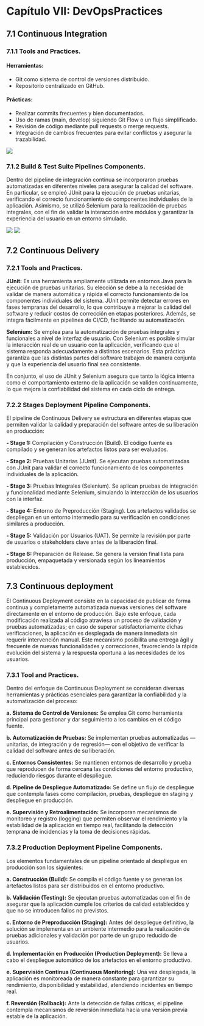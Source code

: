 # Capítulo VII: DevOpsPractices
## 7.1 Continuous Integration
### 7.1.1 Tools and Practices.

#### Herramientas:

- Git como sistema de control de versiones distribuido.
- Repositorio centralizado en GitHub.
  
#### Prácticas:

- Realizar commits frecuentes y bien documentados.
- Uso de ramas (main, develop) siguiendo Git Flow o un flujo simplificado.
- Revisión de código mediante pull requests o merge requests.
- Integración de cambios frecuentes para evitar conflictos y asegurar la trazabilidad.

<img src="https://github.com/user-attachments/assets/95b60fd6-67b9-4674-bcf9-13df4818aa0d" />

### 7.1.2 Build & Test Suite Pipelines Components.

Dentro del pipeline de integración continua se incorporaron pruebas automatizadas en diferentes niveles para asegurar la calidad del software. En particular, se empleó JUnit para la ejecución de pruebas unitarias, verificando el correcto funcionamiento de componentes individuales de la aplicación. Asimismo, se utilizó Selenium para la realización de pruebas integrales, con el fin de validar la interacción entre módulos y garantizar la experiencia del usuario en un entorno simulado.

<img src="https://github.com/user-attachments/assets/c7180300-7de5-44c9-b902-00d44b0c89a4" />   <img src="https://github.com/user-attachments/assets/0a66b4a1-b6e2-432c-af83-44b5406c648c" />


## 7.2 Continuous Delivery
### 7.2.1 Tools and Practices.

**JUnit:** Es una herramienta ampliamente utilizada en entornos Java para la ejecución de pruebas unitarias. Su elección se debe a la necesidad de validar de manera automática y rápida el correcto funcionamiento de los componentes individuales del sistema. JUnit permite detectar errores en fases tempranas del desarrollo, lo que contribuye a mejorar la calidad del software y reducir costos de corrección en etapas posteriores. Además, se integra fácilmente en pipelines de CI/CD, facilitando su automatización.

**Selenium:** Se emplea para la automatización de pruebas integrales y funcionales a nivel de interfaz de usuario. Con Selenium es posible simular la interacción real de un usuario con la aplicación, verificando que el sistema responda adecuadamente a distintos escenarios. Esta práctica garantiza que las distintas partes del software trabajen de manera conjunta y que la experiencia del usuario final sea consistente.

En conjunto, el uso de JUnit y Selenium asegura que tanto la lógica interna como el comportamiento externo de la aplicación se validen continuamente, lo que mejora la confiabilidad del sistema en cada ciclo de entrega.

### 7.2.2 Stages Deployment Pipeline Components.

El pipeline de Continuous Delivery se estructura en diferentes etapas que permiten validar la calidad y preparación del software antes de su liberación en producción:

**- Stage 1:** Compilación y Construcción (Build). El código fuente es compilado y se generan los artefactos listos para ser evaluados.

**- Stage 2:** Pruebas Unitarias (JUnit). Se ejecutan pruebas automatizadas con JUnit para validar el correcto funcionamiento de los componentes individuales de la aplicación.

**- Stage 3:** Pruebas Integrales (Selenium). Se aplican pruebas de integración y funcionalidad mediante Selenium, simulando la interacción de los usuarios con la interfaz.

**- Stage 4:** Entorno de Preproducción (Staging). Los artefactos validados se despliegan en un entorno intermedio para su verificación en condiciones similares a producción.

**- Stage 5:** Validación por Usuarios (UAT). Se permite la revisión por parte de usuarios o stakeholders clave antes de la liberación final.

**- Stage 6:** Preparación de Release. Se genera la versión final lista para producción, empaquetada y versionada según los lineamientos establecidos.

## 7.3 Continuous deployment

El Continuous Deployment consiste en la capacidad de publicar de forma continua y completamente automatizada nuevas versiones del software directamente en el entorno de producción. Bajo este enfoque, cada modificación realizada al código atraviesa un proceso de validación y pruebas automatizadas; en caso de superar satisfactoriamente dichas verificaciones, la aplicación es desplegada de manera inmediata sin requerir intervención manual. Este mecanismo posibilita una entrega ágil y frecuente de nuevas funcionalidades y correcciones, favoreciendo la rápida evolución del sistema y la respuesta oportuna a las necesidades de los usuarios.

### 7.3.1 Tool and Practices.

Dentro del enfoque de Continuous Deployment se consideran diversas herramientas y prácticas esenciales para garantizar la confiabilidad y la automatización del proceso:

**a. Sistema de Control de Versiones:** Se emplea Git como herramienta principal para gestionar y dar seguimiento a los cambios en el código fuente.

**b. Automatización de Pruebas:** Se implementan pruebas automatizadas —unitarias, de integración y de regresión— con el objetivo de verificar la calidad del software antes de su liberación.

**c. Entornos Consistentes:** Se mantienen entornos de desarrollo y prueba que reproducen de forma cercana las condiciones del entorno productivo, reduciendo riesgos durante el despliegue.

**d. Pipeline de Despliegue Automatizado:** Se define un flujo de despliegue que contempla fases como compilación, pruebas, despliegue en staging y despliegue en producción.

**e. Supervisión y Retroalimentación:** Se incorporan mecanismos de monitoreo y registro (logging) que permiten observar el rendimiento y la estabilidad de la aplicación en tiempo real, facilitando la detección temprana de incidencias y la toma de decisiones rápidas.

### 7.3.2 Production Deployment Pipeline Components.

Los elementos fundamentales de un pipeline orientado al despliegue en producción son los siguientes:

**a. Construcción (Build):** Se compila el código fuente y se generan los artefactos listos para ser distribuidos en el entorno productivo.

**b. Validación (Testing):** Se ejecutan pruebas automatizadas con el fin de asegurar que la aplicación cumple los criterios de calidad establecidos y que no se introducen fallos no previstos.

**c. Entorno de Preproducción (Staging):** Antes del despliegue definitivo, la solución se implementa en un ambiente intermedio para la realización de pruebas adicionales y validación por parte de un grupo reducido de usuarios.

**d. Implementación en Producción (Production Deployment):** Se lleva a cabo el despliegue automático de los artefactos en el entorno productivo.

**e. Supervisión Continua (Continuous Monitoring):** Una vez desplegada, la aplicación es monitoreada de manera constante para garantizar su rendimiento, disponibilidad y estabilidad, atendiendo incidentes en tiempo real.

**f. Reversión (Rollback):** Ante la detección de fallas críticas, el pipeline contempla mecanismos de reversión inmediata hacia una versión previa estable de la aplicación.

